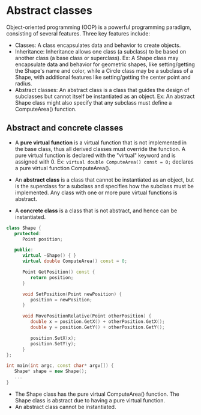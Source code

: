 # Abstract classes

Object-oriented programming (OOP) is a powerful programming paradigm, consisting of several features. Three key features
include:

- Classes: A class encapsulates data and behavior to create objects.
- Inheritance: Inheritance allows one class (a subclass) to be based on another class (a base class or superclass). Ex:
  A Shape class may encapsulate data and behavior for geometric shapes, like setting/getting the Shape's name and color,
  while a Circle class may be a subclass of a Shape, with additional features like setting/getting the center point and
  radius.
- Abstract classes: An abstract class is a class that guides the design of subclasses but cannot itself be instantiated
  as an object. Ex: An abstract Shape class might also specify that any subclass must define a ComputeArea() function.

## Abstract and concrete classes

- A **pure virtual function** is a virtual function that is not implemented in the base class, thus all derived classes
  must
  override the function. A pure virtual function is declared with the "virtual" keyword and is assigned with 0. Ex:
  `virtual double ComputeArea() const = 0;` declares a pure virtual function ComputeArea().

- An **abstract class** is a class that cannot be instantiated as an object, but is the superclass for a subclass and
  specifies how the subclass must be implemented. Any class with one or more pure virtual functions is abstract.

- A **concrete class** is a class that is not abstract, and hence can be instantiated.

```c++
class Shape {
   protected:
      Point position;

   public:
      virtual ~Shape() { }
      virtual double ComputeArea() const = 0;

      Point GetPosition() const {
         return position;
      }

      void SetPosition(Point newPosition) {
         position = newPosition;
      }

      void MovePositionRelative(Point otherPosition) {
         double x = position.GetX() + otherPosition.GetX();
         double y = position.GetY() + otherPosition.GetY();

         position.SetX(x);
         position.SetY(y);
      }
};

int main(int argc, const char* argv[]) {
   Shape* shape = new Shape();
   ...
}
```

- The Shape class has the pure virtual ComputeArea() function. The Shape class is abstract due to having a pure virtual
  function.
- An abstract class cannot be instantiated.